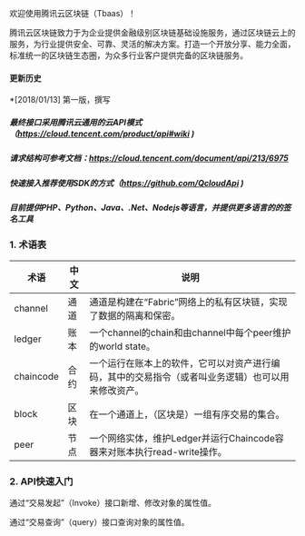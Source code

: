 欢迎使用腾讯云区块链（Tbaas）！

腾讯云区块链致力于为企业提供金融级别区块链基础设施服务，通过区块链云上的服务，为行业提供安全、可靠、灵活的解决方案。打造一个开放分享、能力全面，标准统一的区块链生态圈，为众多行业客户提供完备的区块链服务。

#### 更新历史

*[2018/01/13] 第一版，撰写

##### 最终接口采用腾讯云通用的云API模式（https://cloud.tencent.com/product/api#wiki )
##### 请求结构可参考文档：https://cloud.tencent.com/document/api/213/6975


##### 快速接入推荐使用SDK的方式（https://github.com/QcloudApi )
##### 目前提供PHP、Python、Java、.Net、Nodejs等语言，并提供更多语言的的签名工具

### 1. 术语表

| 术语        | 中文   | 说明                                       |
| --------- | ---- | ---------------------------------------- |
| channel   | 通道   | 通道是构建在“Fabric”网络上的私有区块链，实现了数据的隔离和保密。     |
| ledger    | 账本   | 一个channel的chain和由channel中每个peer维护的world state。 |
| chaincode | 合约   | 一个运行在账本上的软件，它可以对资产进行编码，其中的交易指令（或者叫业务逻辑）也可以用来修改资产。 |
| block     | 区块   | 在一个通道上，（区块是）一组有序交易的集合。                   |
| peer      | 节点   | 一个网络实体，维护Ledger并运行Chaincode容器来对账本执行read-write操作。 |

### 2. API快速入门

通过“交易发起”（Invoke）接口新增、修改对象的属性值。

通过“交易查询”（query）接口查询对象的属性值。